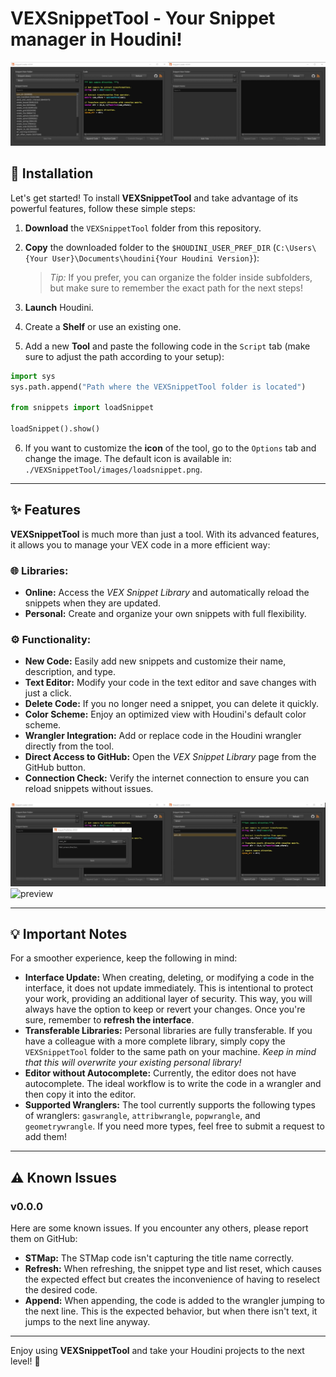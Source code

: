 # VEXSnippetTool - Your Snippet manager in Houdini!
![preview](source/preview.jpg)
## 🚀 Installation

Let's get started! To install **VEXSnippetTool** and take advantage of its powerful features, follow these simple steps:

1. **Download** the `VEXSnippetTool` folder from this repository.
2. **Copy** the downloaded folder to the `$HOUDINI_USER_PREF_DIR` (`C:\Users\{Your User}\Documents\houdini{Your Houdini Version}`):
   > *Tip:* If you prefer, you can organize the folder inside subfolders, but make sure to remember the exact path for the next steps!

3. **Launch** Houdini.
4. Create a **Shelf** or use an existing one.
5. Add a new **Tool** and paste the following code in the `Script` tab (make sure to adjust the path according to your setup):
```python
import sys  
sys.path.append("Path where the VEXSnippetTool folder is located")  
   
from snippets import loadSnippet  
   
loadSnippet().show()
```

6. If you want to customize the **icon** of the tool, go to the `Options` tab and change the image. The default icon is available in:  
   `./VEXSnippetTool/images/loadsnippet.png`.

---


## ✨ Features

**VEXSnippetTool** is much more than just a tool. With its advanced features, it allows you to manage your VEX code in a more efficient way:

### 🌐 Libraries:
- **Online:** Access the *VEX Snippet Library* and automatically reload the snippets when they are updated.
- **Personal:** Create and organize your own snippets with full flexibility.

### ⚙️ Functionality:
- **New Code:** Easily add new snippets and customize their name, description, and type.
- **Text Editor:** Modify your code in the text editor and save changes with just a click.
- **Delete Code:** If you no longer need a snippet, you can delete it quickly.
- **Color Scheme:** Enjoy an optimized view with Houdini's default color scheme.
- **Wrangler Integration:** Add or replace code in the Houdini wrangler directly from the tool.
- **Direct Access to GitHub:** Open the *VEX Snippet Library* page from the GitHub button.
- **Connection Check:** Verify the internet connection to ensure you can reload snippets without issues.

![preview](source/preview_publisher.jpg) ![preview](source/append_code.gif)

---


## 💡 Important Notes

For a smoother experience, keep the following in mind:

- **Interface Update:** When creating, deleting, or modifying a code in the interface, it does not update immediately. This is intentional to protect your work, providing an additional layer of security. This way, you will always have the option to keep or revert your changes. Once you're sure, remember to **refresh the interface**.
- **Transferable Libraries:** Personal libraries are fully transferable. If you have a colleague with a more complete library, simply copy the `VEXSnippetTool` folder to the same path on your machine. *Keep in mind that this will overwrite your existing personal library!*
- **Editor without Autocomplete:** Currently, the editor does not have autocomplete. The ideal workflow is to write the code in a wrangler and then copy it into the editor.
- **Supported Wranglers:** The tool currently supports the following types of wranglers: `gaswrangle`, `attribwrangle`, `popwrangle`, and `geometrywrangle`. If you need more types, feel free to submit a request to add them!

---


## ⚠️ Known Issues
### v0.0.0
Here are some known issues. If you encounter any others, please report them on GitHub:

- **STMap:** The STMap code isn't capturing the title name correctly.
- **Refresh:** When refreshing, the snippet type and list reset, which causes the expected effect but creates the inconvenience of having to reselect the desired code.
- **Append:** When appending, the code is added to the wrangler jumping to the next line. This is the expected behavior, but when there isn't text, it jumps to the next line anyway.

---


Enjoy using **VEXSnippetTool** and take your Houdini projects to the next level! 🎉
